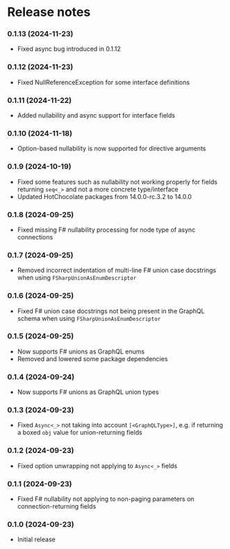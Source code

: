 Release notes
==============

### 0.1.13 (2024-11-23)

- Fixed async bug introduced in 0.1.12

### 0.1.12 (2024-11-23)

- Fixed NullReferenceException for some interface definitions

### 0.1.11 (2024-11-22)

- Added nullability and async support for interface fields

### 0.1.10 (2024-11-18)

- Option-based nullability is now supported for directive arguments

### 0.1.9 (2024-10-19)

- Fixed some features such as nullability not working properly for fields returning `seq<_>` and not a more concrete
  type/interface
- Updated HotChocolate packages from 14.0.0-rc.3.2 to 14.0.0

### 0.1.8 (2024-09-25)

- Fixed missing F# nullability processing for node type of async connections

### 0.1.7 (2024-09-25)

- Removed incorrect indentation of multi-line F# union case docstrings when using `FSharpUnionAsEnumDescriptor`

### 0.1.6 (2024-09-25)

- Fixed F# union case docstrings not being present in the GraphQL schema when using `FSharpUnionAsEnumDescriptor`

### 0.1.5 (2024-09-25)

- Now supports F# unions as GraphQL enums
- Removed and lowered some package dependencies

### 0.1.4 (2024-09-24)

- Now supports F# unions as GraphQL union types

### 0.1.3 (2024-09-23)

- Fixed `Async<_>` not taking into account `[<GraphQLType>]`, e.g. if returning a boxed `obj` value for union-returning
  fields

### 0.1.2 (2024-09-23)

- Fixed option unwrapping not applying to `Async<_>` fields

### 0.1.1 (2024-09-23)

- Fixed F# nullability not applying to non-paging parameters on connection-returning fields

### 0.1.0 (2024-09-23)

- Initial release
